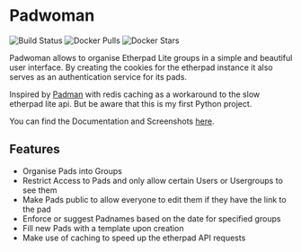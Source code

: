 # Padwoman

![Build Status](https://img.shields.io/docker/cloud/build/hackherz/padwoman) ![Docker Pulls](https://img.shields.io/docker/pulls/hackherz/padwoman) ![Docker Stars](https://img.shields.io/docker/stars/hackherz/padwoman)

Padwoman allows to organise Etherpad Lite groups in a simple and beautiful user interface. By creating the cookies for the etherpad instance it also serves as an authentication service for its pads.

Inspired by [Padman](https://github.com/d120/padman) with redis caching as a workaround to the slow etherpad lite api. But be aware that this is my first Python project.

You can find the Documentation and Screenshots [here](https://padwoman.hackherz.com).


## Features

* Organise Pads into Groups
* Restrict Access to Pads and only allow certain Users or Usergroups to see them
* Make Pads public to allow everyone to edit them if they have the link to the pad
* Enforce or suggest Padnames based on the date for specified groups
* Fill new Pads with a template upon creation
* Make use of caching to speed up the etherpad API requests

